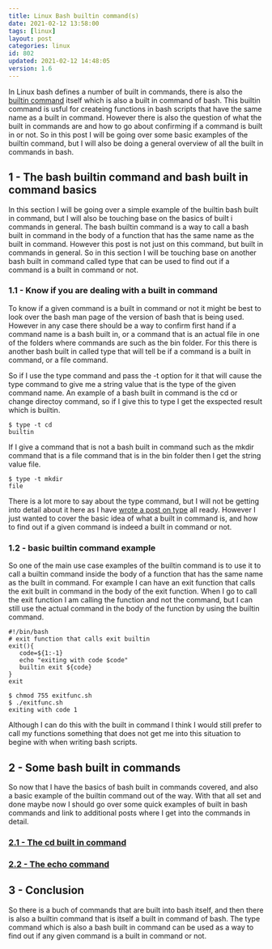 ```yaml
---
title: Linux Bash builtin command(s)
date: 2021-02-12 13:58:00
tags: [linux]
layout: post
categories: linux
id: 802
updated: 2021-02-12 14:48:05
version: 1.6
---
```


In Linux bash defines a number of built in commands, there is also the [builtin command](https://www.geeksforgeeks.org/builtin-command-in-linux-with-examples/) itself which is also a built in command of bash. This builtin command is usful for createing functions in bash scripts that have the same name as a built in command. However there is also the question of what the built in commands are and how to go about confirming if a command is built in or not. So in this post I will be going over some basic examples of the builtin command, but I will also be doing a general overview of all the built in commands in bash.

<!-- more -->

## 1 - The bash builtin command and bash built in command basics

In this section I will be going over a simple example of the builtin bash built in command, but I will also be touching base on the basics of built i commands in general. The bash builtin command is a way to call a bash built in command in the body of a function that has the same name as the built in command. However this post is not just on this command, but built in commands in general. So in this section I will be touching base on another bash built in command called type that can be used to find out if a command is a built in command or not.

### 1.1 - Know if you are dealing with a built in command

To know if a given command is a built in command or not it might be best to look over the bash man page of the version of bash that is being used. However in any case there should be a way to confirm first hand if a command name is a bash built in, or a command that is an actual file in one of the folders where commands are such as the bin folder. For this there is another bash built in called type that will tell be if a command is a built in command, or a file command.

So if I use the type command and pass the -t option for it that will cause the type command to give me a string value that is the type of the given command name. An example of a bash built in command is the cd or change directoy command, so if I give this to type I get the exspected result which is builtin.

```
$ type -t cd
builtin
```

If I give a command that is not a bash built in command such as the mkdir command that is a file command that is in the bin folder then I get the string value file.

```
$ type -t mkdir
file
```

There is a lot more to say about the type command, but I will not be getting into detail about it here as I have [wrote a post on type](/2021/02/11/linux-type/) all ready. However I just wanted to cover the basic idea of what a built in command is, and how to find out if a given command is indeed a built in command or not.


### 1.2 - basic builtin command example

So one of the main use case examples of the builtin command is to use it to call a builtin command inside the body of a function that has the same name as the built in command. For example I can have an exit function that calls the exit built in command in the body of the exit function. When I go to call the exit function I am calling the function and not the command, but I can still use the actual command in the body of the function by using the builtin command.

```
#!/bin/bash
# exit function that calls exit builtin
exit(){
   code=${1:-1}
   echo "exiting with code $code"
   builtin exit ${code}
}
exit
```

```
$ chmod 755 exitfunc.sh
$ ./exitfunc.sh
exiting with code 1
```

Although I can do this with the built in command I think I would still prefer to call my functions something that does not get me into this situation to begine with when writing bash scripts.

## 2 - Some bash built in commands

So now that I have the basics of bash built in commands covered, and also a basic example of the builtin command out of the way. With that all set and done maybe now I should go over some quick examples of built in bash commands and link to additional posts where I get into the commands in detail.

### [2.1 - The cd built in command](/2021/02/10/linux-cd)

### [2.2 - The echo command](/2019/08/05/linux-echo/)

## 3 - Conclusion

So there is a buch of commands that are built into bash itself, and then there is also a builtin command that is itself a built in command of bash. The type command which is also a bash built in command can be used as a way to find out if any given command is a built in command or not.

